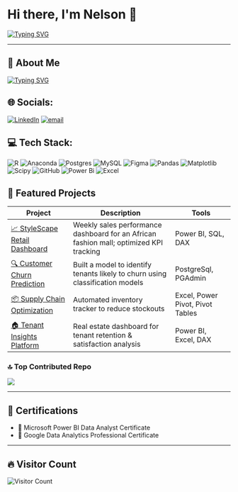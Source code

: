 


# Hi there, I'm Nelson 👋

[![Typing SVG](https://readme-typing-svg.demolab.com?font=Fira+Code&duration=5000&pause=1000&color=F9FFFAFF&multiline=true&repeat=false&width=600&lines=%F0%9F%93%8A+Data+Analyst+%7C+%F0%9F%92%A1+Power+BI+Developer+)](https://git.io/typing-svg)

---

## 🚀 About Me

[![Typing SVG](https://readme-typing-svg.demolab.com?font=Fira+Code&size=14&duration=2000&pause=1000&color=F9FFFAFF&multiline=true&repeat=false&width=800&height=80&lines=%F0%9F%93%9D+Analytical+storyteller+passionate+about+turning+raw+data+into+impactful+business+insights.;%F0%9F%93%8A+Experienced+in+creating+compelling+dashboards+and+automating+reporting+pipelines.;%F0%9F%8E%AF+Currently+exploring%3A+Time+Intelligence+DAX+%26+Predictive+Modeling+with+Python)](https://git.io/typing-svg)

## 🌐 Socials:
[![LinkedIn](https://img.shields.io/badge/LinkedIn-%230077B5.svg?logo=linkedin&logoColor=white)](https://linkedin.com/in/linkedin/in/nelson-neba) [![email](https://img.shields.io/badge/Email-D14836?logo=gmail&logoColor=white)](mailto:nelson.mforbi@gmail.com) 

## 💻 Tech Stack:
![R](https://img.shields.io/badge/r-%23276DC3.svg?style=for-the-badge&logo=r&logoColor=white) ![Anaconda](https://img.shields.io/badge/Anaconda-%2344A833.svg?style=for-the-badge&logo=anaconda&logoColor=white) ![Postgres](https://img.shields.io/badge/postgres-%23316192.svg?style=for-the-badge&logo=postgresql&logoColor=white) ![MySQL](https://img.shields.io/badge/mysql-4479A1.svg?style=for-the-badge&logo=mysql&logoColor=white) ![Figma](https://img.shields.io/badge/figma-%23F24E1E.svg?style=for-the-badge&logo=figma&logoColor=white) ![Pandas](https://img.shields.io/badge/pandas-%23150458.svg?style=for-the-badge&logo=pandas&logoColor=white) ![Matplotlib](https://img.shields.io/badge/Matplotlib-%23ffffff.svg?style=for-the-badge&logo=Matplotlib&logoColor=black) ![Scipy](https://img.shields.io/badge/SciPy-%230C55A5.svg?style=for-the-badge&logo=scipy&logoColor=%white) ![GitHub](https://img.shields.io/badge/github-%23121011.svg?style=for-the-badge&logo=github&logoColor=white) ![Power Bi](https://img.shields.io/badge/power_bi-F2C811?style=for-the-badge&logo=powerbi&logoColor=black) ![Excel](https://img.shields.io/badge/Excel-%23026AA7.svg?style=for-the-badge&logo=Trello&logoColor=white)


## 🌟 Featured Projects

| Project | Description | Tools |
|--------|-------------|-------|
| [📈 StyleScape Retail Dashboard](https://github.com/NelsonNeba/Performance-Dashboard-for-StyleScape-Fashion-Mall) | Weekly sales performance dashboard for an African fashion mall; optimized KPI tracking | Power BI, SQL, DAX |
| [🔍 Customer Churn Prediction](#) | Built a model to identify tenants likely to churn using classification models | PostgreSql, PGAdmin |
| [📦 Supply Chain Optimization](https://github.com/NelsonNeba/Supply-Chain-Optimization) | Automated inventory tracker to reduce stockouts | Excel, Power Pivot, Pivot Tables |
| [🏠 Tenant Insights Platform](https://github.com/NelsonNeba/Tenant-Retention-Optimization-HomeVibe-Properties) | Real estate dashboard for tenant retention & satisfaction analysis | Power BI, Excel, DAX |

### 🔝 Top Contributed Repo
![](https://github-contributor-stats.vercel.app/api?username=nelsonneba&limit=5&theme=dark&combine_all_yearly_contributions=true)


---

## 🏅 Certifications

- 📜 Microsoft Power BI Data Analyst Certificate
- 📜 Google Data Analytics Professional Certificate



---

## 🔥 Visitor Count

![Visitor Count](https://visitor-badge.laobi.icu/badge?page_id=nelsonneba.nelsonneba)



